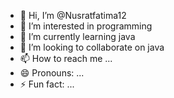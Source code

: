 - 👋 Hi, I’m @Nusratfatima12
- 👀 I’m interested in programming 
- 🌱 I’m currently learning java
- 💞️ I’m looking to collaborate on java
- 📫 How to reach me ...
- 😄 Pronouns: ...
- ⚡ Fun fact: ...

<!---
Nusratfatima12/Nusratfatima12 is a ✨ special ✨ repository because its `README.md` (this file) appears on your GitHub profile.
You can click the Preview link to take a look at your changes.
--->
